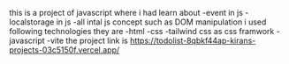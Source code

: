 this is a project of javascript where i had learn about
-event in js
-localstorage in js
-all intal js concept such as DOM manipulation
i used following technologies they are
-html
-css
-tailwind css as css framwork
-javascript
-vite 
the project link is https://todolist-8qbkf44ap-kirans-projects-03c5150f.vercel.app/
